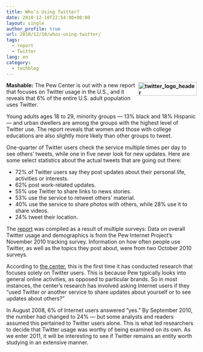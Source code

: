 ```yaml
---
title: Who’s Using Twitter?
date: 2010-12-10T22:54:00+00:00
layout: single
author_profile: true
url: 2010/12/10/whos-using-twitter/
tags:
  - report
  - Twitter
lang: en
category: 
  - techblog
---
```

**[<img title="twitter_logo_header" border="0" alt="twitter_logo_header" align="right" src="http://lh4.ggpht.com/_vaUVXcmC3OI/TQKopBkdl4I/AAAAAAAADes/EzSwYDx2tFc/twitter_logo_header_thumb.png?imgmax=800" width="155" height="36" />](http://lh5.ggpht.com/_vaUVXcmC3OI/TQKonKX--eI/AAAAAAAADeo/4oQfatILvtw/s1600-h/twitter_logo_header%5B2%5D.png)Mashable:** The Pew Center is out with a new report that focuses on Twitter usage in the U.S., and it reveals that 6% of the entire U.S. adult population uses Twitter. 

Young adults ages 18 to 29, minority groups — 13% black and 18% Hispanic — and urban dwellers are among the groups with the highest level of Twitter use. The report reveals that women and those with college educations are also slightly more likely than other groups to tweet.

One-quarter of Twitter users check the service multiple times per day to see others’ tweets, while one in five never look for new updates. Here are some select statistics about the actual tweets that are going out there:

  * 72% of Twitter users say they post updates about their personal life, activities or interests. 
  * 62% post work-related updates. 
  * 55% use Twitter to share links to news stories. 
  * 53% use the service to retweet others’ material. 
  * 40% use the service to share photos with others, while 28% use it to share videos. 
  * 24% tweet their location.

The [report](http://pewinternet.org/~/media//Files/Reports/2010/PIP-Twitter-Update-2010.pdf) was compiled as a result of multiple surveys: Data on overall Twitter usage and demographics is from the Pew Internet Project’s November 2010 tracking survey. Information on how often people use Twitter, as well as the topics they post about, were from two October 2010 surveys.

According to [the center](http://pewinternet.org/Reports/2010/Twitter-Update-2010/Findings/Overview.aspx), this is the first time it has conducted research that focuses solely on Twitter users. This is because Pew typically looks into general online activities, as opposed to particular brands. So in most instances, the center’s research has involved asking Internet users if they “used Twitter or another service to share updates about yourself or to see updates about others?”

In August 2008, 6% of Internet users answered “yes.” By September 2010, the number had changed to 24% — but some analysts and readers assumed this pertained to Twitter users alone. This is what led researchers to decide that Twitter usage was worthy of being examined on its own. As we enter 2011, it will be interesting to see if Twitter remains an entity worth studying in an extensive manner.